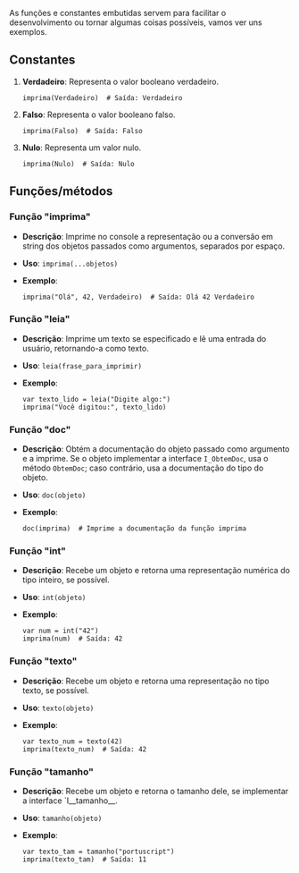 As funções e constantes embutidas servem para facilitar o desenvolvimento ou tornar algumas coisas possíveis, vamos ver uns exemplos.


## Constantes

1.  **Verdadeiro**: Representa o valor booleano verdadeiro.
    ```ptst
    imprima(Verdadeiro)  # Saída: Verdadeiro
    ```
    
2.  **Falso**: Representa o valor booleano falso.
    ```ptst
    imprima(Falso)  # Saída: Falso
    ```
    
3.  **Nulo**: Representa um valor nulo.
    ```ptst
    imprima(Nulo)  # Saída: Nulo
    ```    

## Funções/métodos

### Função "imprima"

-   **Descrição**: Imprime no console a representação ou a conversão em string dos objetos passados como argumentos, separados por espaço.
-   **Uso**: `imprima(...objetos)`
-   **Exemplo**:
    
    ```ptst
    imprima("Olá", 42, Verdadeiro)  # Saída: Olá 42 Verdadeiro
    ```
    

### Função "leia"

-   **Descrição**: Imprime um texto se especificado e lê uma entrada do usuário, retornando-a como texto.
-   **Uso**: `leia(frase_para_imprimir)`
-   **Exemplo**:
    
    ```ptst
    var texto_lido = leia("Digite algo:")
    imprima("Você digitou:", texto_lido)
    ```
    

### Função "doc"

-   **Descrição**: Obtém a documentação do objeto passado como argumento e a imprime. Se o objeto implementar a interface `I_ObtemDoc`, usa o método `ObtemDoc`; caso contrário, usa a documentação do tipo do objeto.
-   **Uso**: `doc(objeto)`
-   **Exemplo**:
    
    ```ptst
    doc(imprima)  # Imprime a documentação da função imprima
    ```
    

### Função "int"

-   **Descrição**: Recebe um objeto e retorna uma representação numérica do tipo inteiro, se possível.
-   **Uso**: `int(objeto)`
-   **Exemplo**:
    
    ```ptst
    var num = int("42")  
    imprima(num)  # Saída: 42
    ```
    

### Função "texto"

-   **Descrição**: Recebe um objeto e retorna uma representação no tipo texto, se possível.
-   **Uso**: `texto(objeto)`
-   **Exemplo**:
    
    ```ptst
    var texto_num = texto(42)
    imprima(texto_num)  # Saída: 42
    ```
    

### Função "tamanho"

-   **Descrição**: Recebe um objeto e retorna o tamanho dele, se implementar a interface `I__tamanho__.
-   **Uso**: `tamanho(objeto)`
-   **Exemplo**:
    
    ```ptst
    var texto_tam = tamanho("portuscript")
    imprima(texto_tam)  # Saída: 11
    ```